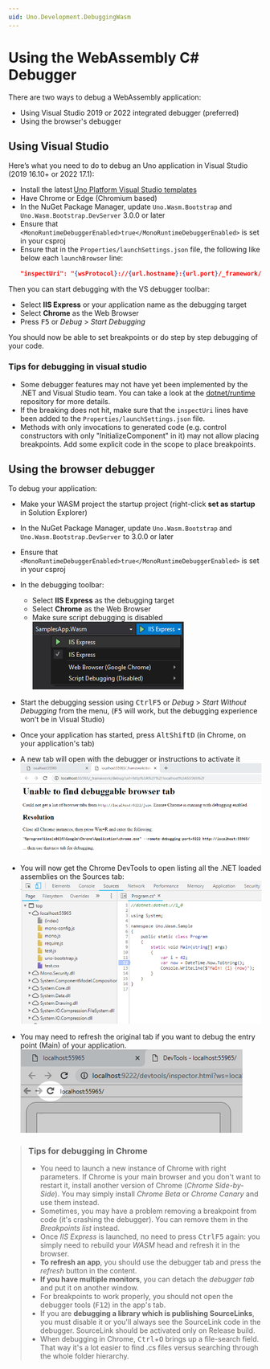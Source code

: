 ```yaml
---
uid: Uno.Development.DebuggingWasm
---
```


# Using the WebAssembly C# Debugger

There are two ways to debug a WebAssembly application:
- Using Visual Studio 2019 or 2022 integrated debugger (preferred)
- Using the browser's debugger

## Using Visual Studio
Here’s what you need to do to debug an Uno application in Visual Studio (2019 16.10+ or 2022 17.1):

- Install the latest [Uno Platform Visual Studio templates](./get-started-vs-2022.md#install-the-solution-templates)
- Have Chrome or Edge (Chromium based)
- In the NuGet Package Manager, update `Uno.Wasm.Bootstrap` and `Uno.Wasm.Bootstrap.DevServer` 3.0.0 or later
- Ensure that `<MonoRuntimeDebuggerEnabled>true</MonoRuntimeDebuggerEnabled>` is set in your csproj
- Ensure that in the `Properties/launchSettings.json` file, the following like below each `launchBrowser` line:
    ```json
    "inspectUri": "{wsProtocol}://{url.hostname}:{url.port}/_framework/debug/ws-proxy?browser={browserInspectUri}",
    ```

Then you can start debugging with the VS debugger toolbar:
- Select **IIS Express** or your application name as the debugging target
- Select **Chrome** as the Web Browser
- Press <kbd>F5</kbd> or _Debug_ > _Start Debugging_

You should now be able to set breakpoints or do step by step debugging of your code.

### Tips for debugging in visual studio
- Some debugger features may not have yet been implemented by the .NET and Visual Studio team. You can take a look at the [dotnet/runtime](https://github.com/dotnet/runtime) repository for more details.
- If the breaking does not hit, make sure that the `inspectUri` lines have been added to the `Properties/launchSettings.json` file.
- Methods with only invocations to generated code (e.g. control constructors with only "InitializeComponent" in it) may not allow placing breakpoints. Add some explicit code in the scope to place breakpoints.

## Using the browser debugger

To debug your application:
- Make your WASM project the startup project (right-click **set as startup** in Solution Explorer)
- In the NuGet Package Manager, update `Uno.Wasm.Bootstrap` and `Uno.Wasm.Bootstrap.DevServer` to 3.0.0 or later
- Ensure that `<MonoRuntimeDebuggerEnabled>true</MonoRuntimeDebuggerEnabled>` is set in your csproj
- In the debugging toolbar:

  - Select **IIS Express** as the debugging target
  - Select **Chrome** as the Web Browser
  - Make sure script debugging is disabled<br/>
   ![IIS express settings](Assets/quick-start/wasm-debugging-iis-express.png)

- Start the debugging session using <kbd>Ctrl</kbd><kbd>F5</kbd> or _Debug_ > _Start Without Debugging_ from the menu, (<kbd>F5</kbd> will work, but the debugging experience won't be in Visual Studio)
- Once your application has started, press <kbd>Alt</kbd><kbd>Shift</kbd><kbd>D</kbd> (in Chrome, on your application's tab)
- A new tab will open with the debugger or instructions to activate it
![Debugger - New tab with instructions to activate it](Assets/quick-start/wasm-debugger-step-01.png)
- You will now get the Chrome DevTools to open listing all the .NET loaded assemblies on the Sources tab:<br/>
![Debugger - Chrome DevTools listing all the .NET loaded assemblies on the Sources tab](Assets/quick-start/wasm-debugger-step-02.png)
- You may need to refresh the original tab if you want to debug the entry point (Main) of your application.<br/>
![Debugger - The smaller refresh button location in the preview section of the Chrome DevTools](Assets/quick-start/wasm-debugger-step-03.png)

> ### Tips for debugging in Chrome
> - You need to launch a new instance of Chrome with right parameters. If Chrome is your main browser
> and you don't want to restart it, install another version of Chrome (_Chrome Side-by-Side_).
> You may simply install _Chrome Beta_ or _Chrome Canary_ and use them instead.
> - Sometimes, you may have a problem removing a breakpoint from code (it's crashing the debugger).
> You can remove them in the _Breakpoints list_ instead.
> - Once _IIS Express_ is launched, no need to press <kbd>Ctrl</kbd><kbd>F5</kbd> again: you simply need to rebuild your
> _WASM_ head and refresh it in the browser.
> - **To refresh an app**, you should use the debugger tab and press the _refresh_ button in the content.
> - **If you have multiple monitors**, you can detach the _debugger tab_ and put it on another window.
> - For breakpoints to work properly, you should not open the debugger tools (<kbd>F12</kbd>) in the app's tab.
> - If you are **debugging a library which is publishing SourceLinks**, you must disable it or you'll
> always see the SourceLink code in the debugger. SourceLink should be activated only on Release build.
> - When debugging in Chrome, <kbd>Ctrl</kbd>+<kbd>O</kbd> brings up a file-search field. That way it's a lot easier to find .cs files versus searching through the whole folder hierarchy.

